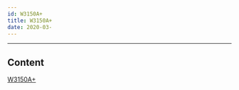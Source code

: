 ```yaml
---
id: W3150A+
title: W3150A+
date: 2020-03-
---
```

---
## Content

[W3150A+](http://www.wiznet.io/product-item/w3150a+/)
